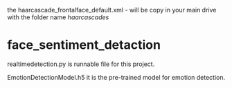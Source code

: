 the haarcascade_frontalface_default.xml  -  will be copy in your main drive with the folder name *haarcascades*

# face_sentiment_detaction
realtimedetection.py  is runnable file for this project.

EmotionDetectionModel.h5 it is the pre-trained model for emotion detection.
